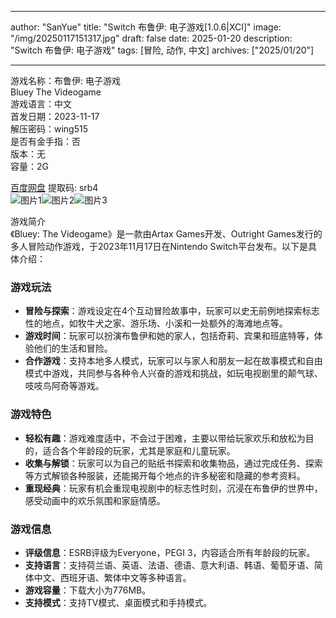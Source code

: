 
---
author: "SanYue"
title: "Switch 布鲁伊: 电子游戏[1.0.6|XCI]"
image: "/img/20250117151317.jpg"
draft: false
date: 2025-01-20
description: "Switch 布鲁伊: 电子游戏"
tags: [冒险, 动作, 中文]
archives: ["2025/01/20"]

---

游戏名称：布鲁伊: 电子游戏   
Bluey The Videogame    
游戏语言：中文  
首发日期：2023-11-17  
解压密码：wing515  
是否有金手指：否  
版本：无   
容量：2G

[百度网盘](https://pan.baidu.com/s/1ALMPCNl4kYFIj3sDnGL71A) 提取码: srb4  
![图片1](/img/7fe69b.jpg)![图片2](/img/9aa87b.jpg)![图片3](/img/16c585.jpg)  

游戏简介  
《Bluey: The Videogame》是一款由Artax Games开发、Outright Games发行的多人冒险动作游戏，于2023年11月17日在Nintendo Switch平台发布。以下是具体介绍：

### 游戏玩法
- **冒险与探索**：游戏设定在4个互动冒险故事中，玩家可以史无前例地探索标志性的地点，如牧牛犬之家、游乐场、小溪和一处额外的海滩地点等。
- **游戏时间**：玩家可以扮演布鲁伊和她的家人，包括奇莉、宾果和班底特等，体验他们的生活和冒险。
- **合作游戏**：支持本地多人模式，玩家可以与家人和朋友一起在故事模式和自由模式中游戏，共同参与各种令人兴奋的游戏和挑战，如玩电视剧里的颠气球、吱吱鸟阿奇等游戏。

### 游戏特色
- **轻松有趣**：游戏难度适中，不会过于困难，主要以带给玩家欢乐和放松为目的，适合各个年龄段的玩家，尤其是家庭和儿童玩家。
- **收集与解锁**：玩家可以为自己的贴纸书探索和收集物品，通过完成任务、探索等方式解锁各种服装，还能揭开每个地点的许多秘密和隐藏的参考资料。
- **重现经典**：玩家有机会重现电视剧中的标志性时刻，沉浸在布鲁伊的世界中，感受动画中的欢乐氛围和家庭情感。

### 游戏信息
- **评级信息**：ESRB评级为Everyone，PEGI 3，内容适合所有年龄段的玩家。
- **支持语言**：支持荷兰语、英语、法语、德语、意大利语、韩语、葡萄牙语、简体中文、西班牙语、繁体中文等多种语言。
- **游戏容量**：下载大小为776MB。
- **支持模式**：支持TV模式、桌面模式和手持模式。
